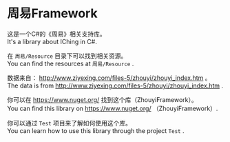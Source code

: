 # 周易Framework
这是一个C#的《周易》相关支持库。  
It's a library about IChing in C#.  

在 `周易/Resource` 目录下可以找到相关资源。  
You can find the resources at `周易/Resource` .  

数据来自： http://www.ziyexing.com/files-5/zhouyi/zhouyi_index.htm 。  
The data is from http://www.ziyexing.com/files-5/zhouyi/zhouyi_index.htm .  

你可以在 https://www.nuget.org/ 找到这个库（ZhouyiFramework）。  
You can find this library on https://www.nuget.org/ （ZhouyiFramework）.  

你可以通过 `Test` 项目来了解如何使用这个库。  
You can learn how to use this library through the project `Test` .  
